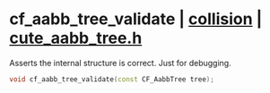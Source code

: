 # cf_aabb_tree_validate | [collision](https://github.com/RandyGaul/cute_framework/blob/master/docs/collision_readme.md) | [cute_aabb_tree.h](https://github.com/RandyGaul/cute_framework/blob/master/include/cute_aabb_tree.h)

Asserts the internal structure is correct. Just for debugging.

```cpp
void cf_aabb_tree_validate(const CF_AabbTree tree);
```

